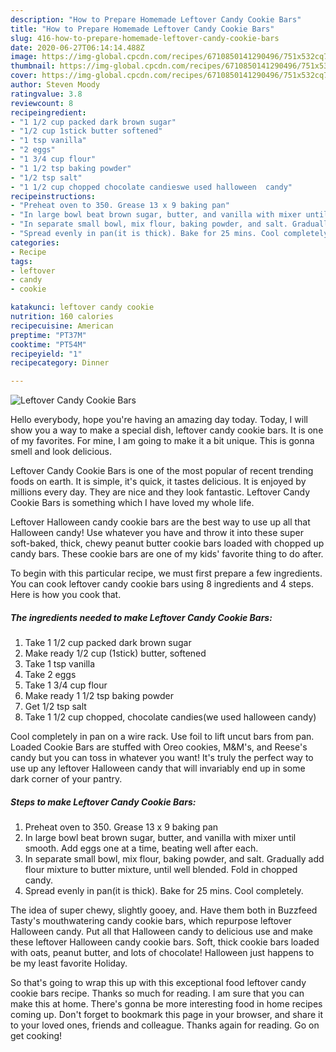 ```yaml
---
description: "How to Prepare Homemade Leftover Candy Cookie Bars"
title: "How to Prepare Homemade Leftover Candy Cookie Bars"
slug: 416-how-to-prepare-homemade-leftover-candy-cookie-bars
date: 2020-06-27T06:14:14.488Z
image: https://img-global.cpcdn.com/recipes/6710850141290496/751x532cq70/leftover-candy-cookie-bars-recipe-main-photo.jpg
thumbnail: https://img-global.cpcdn.com/recipes/6710850141290496/751x532cq70/leftover-candy-cookie-bars-recipe-main-photo.jpg
cover: https://img-global.cpcdn.com/recipes/6710850141290496/751x532cq70/leftover-candy-cookie-bars-recipe-main-photo.jpg
author: Steven Moody
ratingvalue: 3.8
reviewcount: 8
recipeingredient:
- "1 1/2 cup packed dark brown sugar"
- "1/2 cup 1stick butter softened"
- "1 tsp vanilla"
- "2 eggs"
- "1 3/4 cup flour"
- "1 1/2 tsp baking powder"
- "1/2 tsp salt"
- "1 1/2 cup chopped chocolate candieswe used halloween  candy"
recipeinstructions:
- "Preheat oven to 350. Grease 13 x 9 baking pan"
- "In large bowl beat brown sugar, butter, and vanilla with mixer until smooth. Add eggs one at a time, beating well after each."
- "In separate small bowl, mix flour, baking powder, and salt. Gradually add flour mixture to butter mixture, until well blended. Fold in chopped candy."
- "Spread evenly in pan(it is thick). Bake for 25 mins. Cool completely."
categories:
- Recipe
tags:
- leftover
- candy
- cookie

katakunci: leftover candy cookie 
nutrition: 160 calories
recipecuisine: American
preptime: "PT37M"
cooktime: "PT54M"
recipeyield: "1"
recipecategory: Dinner

---
```



![Leftover Candy Cookie Bars](https://img-global.cpcdn.com/recipes/6710850141290496/751x532cq70/leftover-candy-cookie-bars-recipe-main-photo.jpg)

Hello everybody, hope you're having an amazing day today. Today, I will show you a way to make a special dish, leftover candy cookie bars. It is one of my favorites. For mine, I am going to make it a bit unique. This is gonna smell and look delicious.

Leftover Candy Cookie Bars is one of the most popular of recent trending foods on earth. It is simple, it's quick, it tastes delicious. It is enjoyed by millions every day. They are nice and they look fantastic. Leftover Candy Cookie Bars is something which I have loved my whole life.

Leftover Halloween candy cookie bars are the best way to use up all that Halloween candy! Use whatever you have and throw it into these super soft-baked, thick, chewy peanut butter cookie bars loaded with chopped up candy bars. These cookie bars are one of my kids&#39; favorite thing to do after.


To begin with this particular recipe, we must first prepare a few ingredients. You can cook leftover candy cookie bars using 8 ingredients and 4 steps. Here is how you cook that.

<!--inarticleads1-->

##### The ingredients needed to make Leftover Candy Cookie Bars:

1. Take 1 1/2 cup packed dark brown sugar
1. Make ready 1/2 cup (1stick) butter, softened
1. Take 1 tsp vanilla
1. Take 2 eggs
1. Take 1 3/4 cup flour
1. Make ready 1 1/2 tsp baking powder
1. Get 1/2 tsp salt
1. Take 1 1/2 cup chopped, chocolate candies(we used halloween  candy)


Cool completely in pan on a wire rack. Use foil to lift uncut bars from pan. Loaded Cookie Bars are stuffed with Oreo cookies, M&amp;M&#39;s, and Reese&#39;s candy but you can toss in whatever you want! It&#39;s truly the perfect way to use up any leftover Halloween candy that will invariably end up in some dark corner of your pantry. 

<!--inarticleads2-->

##### Steps to make Leftover Candy Cookie Bars:

1. Preheat oven to 350. Grease 13 x 9 baking pan
1. In large bowl beat brown sugar, butter, and vanilla with mixer until smooth. Add eggs one at a time, beating well after each.
1. In separate small bowl, mix flour, baking powder, and salt. Gradually add flour mixture to butter mixture, until well blended. Fold in chopped candy.
1. Spread evenly in pan(it is thick). Bake for 25 mins. Cool completely.


The idea of super chewy, slightly gooey, and. Have them both in Buzzfeed Tasty&#39;s mouthwatering candy cookie bars, which repurpose leftover Halloween candy. Put all that Halloween candy to delicious use and make these leftover Halloween candy cookie bars. Soft, thick cookie bars loaded with oats, peanut butter, and lots of chocolate! Halloween just happens to be my least favorite Holiday. 

So that's going to wrap this up with this exceptional food leftover candy cookie bars recipe. Thanks so much for reading. I am sure that you can make this at home. There's gonna be more interesting food in home recipes coming up. Don't forget to bookmark this page in your browser, and share it to your loved ones, friends and colleague. Thanks again for reading. Go on get cooking!
